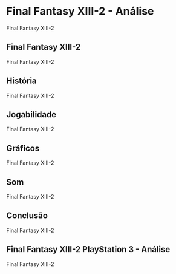 ---
---

# Final Fantasy XIII-2 - Análise

Final Fantasy XIII-2

## Final Fantasy XIII-2

Final Fantasy XIII-2

## História

Final Fantasy XIII-2

## Jogabilidade

Final Fantasy XIII-2

## Gráficos

Final Fantasy XIII-2

## Som

Final Fantasy XIII-2

## Conclusão

Final Fantasy XIII-2

## Final Fantasy XIII-2 PlayStation 3 - Análise

Final Fantasy XIII-2
